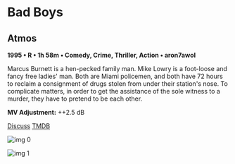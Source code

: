 # Bad Boys

## Atmos

**1995 • R • 1h 58m • Comedy, Crime, Thriller, Action • aron7awol**

Marcus Burnett is a hen-pecked family man. Mike Lowry is a foot-loose and fancy free ladies' man. Both are Miami policemen, and both have 72 hours to reclaim a consignment of drugs stolen from under their station's nose. To complicate matters, in order to get the assistance of the sole witness to a murder, they have to pretend to be each other.

**MV Adjustment:** ++2.5 dB

[Discuss](https://www.avsforum.com/threads/bass-eq-for-filtered-movies.2995212/post-56744478)  [TMDB](9737)

![img 0](https://i.imgur.com/7VpRyXX.jpg)

![img 1](https://i.imgur.com/rZMaSDq.png)

